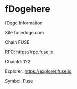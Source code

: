 # fDogehere
fDoge Information

Site fusedoge.com

Chain FUSE

RPC: https://rpc.fuse.io

ChainId: 122

Explorer: https://explorer.fuse.io

Symbol: Fuse
